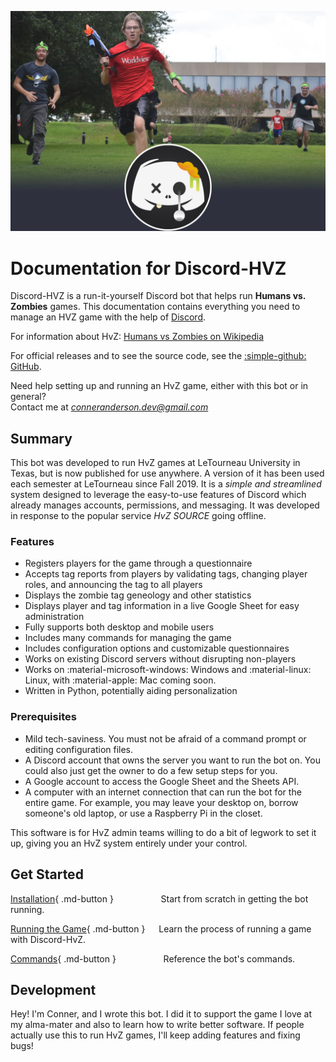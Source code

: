
![Hero](img/hero4.webp)

# Documentation for Discord-HVZ

Discord-HVZ is a run-it-yourself Discord bot that helps run **Humans vs. Zombies** games. This documentation contains everything you need to manage an HVZ game with the help of [Discord](https://discord.com/).

For information about HvZ: [Humans vs Zombies on Wikipedia](https://en.wikipedia.org/wiki/Humans_vs._Zombies) 

For official releases and to see the source code, see the [:simple-github: GitHub](https://github.com/Conner-Anderson/discord-hvz).

Need help setting up and running an HvZ game, either with this bot or in general?  
Contact me at *conneranderson.dev@gmail.com*

## Summary

This bot was developed to run HvZ games at LeTourneau University in Texas, but is now published for use anywhere. A version of it has been used each semester at LeTourneau since Fall 2019. It is a *simple and streamlined* system designed to leverage the easy-to-use features of Discord which already manages accounts, permissions, and messaging. It was developed in response to the popular service *HvZ SOURCE* going offline.

### Features

- Registers players for the game through a questionnaire
- Accepts tag reports from players by validating tags, changing player roles, and announcing the tag to all players
- Displays the zombie tag geneology and other statistics
- Displays player and tag information in a live Google Sheet for easy administration
- Fully supports both desktop and mobile users
- Includes many commands for managing the game
- Includes configuration options and customizable questionnaires
- Works on existing Discord servers without disrupting non-players
- Works on :material-microsoft-windows: Windows and :material-linux: Linux, with :material-apple: Mac coming soon.
- Written in Python, potentially aiding personalization

### Prerequisites


- Mild tech-saviness. You must not be afraid of a command prompt or editing configuration files.
- A Discord account that owns the server you want to run the bot on. You could also just get the owner to do a few setup steps for you.
- A Google account to access the Google Sheet and the Sheets API.
- A computer with an internet connection that can run the bot for the entire game. For example, you may leave your desktop on, borrow someone's old laptop, or use a Raspberry Pi in the closet. 

This software is for HvZ admin teams willing to do a bit of legwork to set it up, giving you an HvZ system entirely under your control.

## Get Started


[Installation](installation.md){ .md-button } &emsp; &emsp; &emsp; &emsp; Start from scratch in getting the bot running.

[Running the Game](running_the_game.md){ .md-button } &emsp; Learn the process of running a game with Discord-HvZ.

[Commands](commands.md){ .md-button } &emsp; &emsp; &emsp; &emsp; Reference the bot's commands.




## Development

Hey! I'm Conner, and I wrote this bot. I did it to support the game I love at my alma-mater and also to learn how to write better software. If people actually use this to run HvZ games, I'll keep adding features and fixing bugs!
